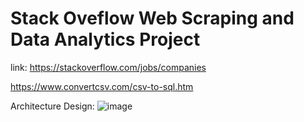 # Stack Oveflow Web Scraping and Data Analytics Project

link: https://stackoverflow.com/jobs/companies

https://www.convertcsv.com/csv-to-sql.htm 

Architecture Design:
![image](https://github.com/user-attachments/assets/896bdc55-0672-46d2-b18a-13e3e40d1735)
